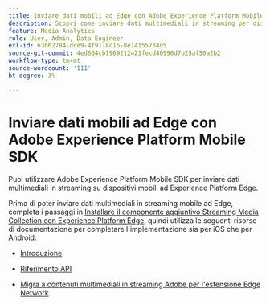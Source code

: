 ```yaml
---
title: Inviare dati mobili ad Edge con Adobe Experience Platform Mobile SDK
description: Scopri come inviare dati multimediali in streaming per dispositivi mobili ad Experience Platform Edge.
feature: Media Analytics
role: User, Admin, Data Engineer
exl-id: 63b62784-dce9-4f91-8c16-8e14155734d5
source-git-commit: 4ed604cb1969212421fecd40996d7b25af50a2b2
workflow-type: tm+mt
source-wordcount: '111'
ht-degree: 3%

---
```


# Inviare dati mobili ad Edge con Adobe Experience Platform Mobile SDK

Puoi utilizzare Adobe Experience Platform Mobile SDK per inviare dati multimediali in streaming su dispositivi mobili ad Experience Platform Edge.

Prima di poter inviare dati multimediali in streaming mobile ad Edge, completa i passaggi in [Installare il componente aggiuntivo Streaming Media Collection con Experience Platform Edge](/help/implementation/edge/implementation-edge.md), quindi utilizza le seguenti risorse di documentazione per completare l&#39;implementazione sia per iOS che per Android:

* [Introduzione](https://developer.adobe.com/client-sdks/documentation/media-for-edge-network/)

* [Riferimento API](https://developer.adobe.com/client-sdks/documentation/media-for-edge-network/api-reference/)

* [Migra a contenuti multimediali in streaming Adobe per l&#39;estensione Edge Network](https://developer.adobe.com/client-sdks/documentation/adobe-media-analytics/migration-guide/)
